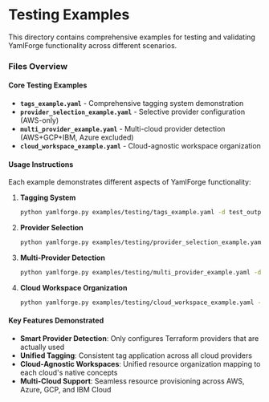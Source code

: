 # Testing Examples

This directory contains comprehensive examples for testing and validating YamlForge functionality across different scenarios.

### Files Overview

#### **Core Testing Examples**
- **`tags_example.yaml`** - Comprehensive tagging system demonstration
- **`provider_selection_example.yaml`** - Selective provider configuration (AWS-only)
- **`multi_provider_example.yaml`** - Multi-cloud provider detection (AWS+GCP+IBM, Azure excluded)
- **`cloud_workspace_example.yaml`** - Cloud-agnostic workspace organization

#### **Usage Instructions**

Each example demonstrates different aspects of YamlForge functionality:

1. **Tagging System**
   ```bash
   python yamlforge.py examples/testing/tags_example.yaml -d test_output
   ```

2. **Provider Selection**
   ```bash  
   python yamlforge.py examples/testing/provider_selection_example.yaml -d test_output
   ```

3. **Multi-Provider Detection**
   ```bash
   python yamlforge.py examples/testing/multi_provider_example.yaml -d test_output
   ```

4. **Cloud Workspace Organization**
   ```bash
   python yamlforge.py examples/testing/cloud_workspace_example.yaml -d test_output
   ```

#### **Key Features Demonstrated**

- **Smart Provider Detection**: Only configures Terraform providers that are actually used
- **Unified Tagging**: Consistent tag application across all cloud providers
- **Cloud-Agnostic Workspaces**: Unified resource organization mapping to each cloud's native concepts
- **Multi-Cloud Support**: Seamless resource provisioning across AWS, Azure, GCP, and IBM Cloud 